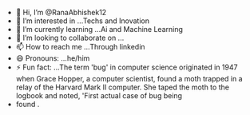 - 👋 Hi, I’m @RanaAbhishek12
- 👀 I’m interested in ...Techs and Inovation
- 🌱 I’m currently learning ...Ai and Machine Learning
- 💞️ I’m looking to collaborate on ...
- 📫 How to reach me ...Through linkedin
- 😄 Pronouns: ...he/him
- ⚡ Fun fact: ...The term 'bug' in computer science originated in 1947 when Grace Hopper, a computer scientist, found a moth trapped in a relay of the Harvard Mark II computer. She taped the moth to the logbook and noted, 'First actual case of bug being
- found .
